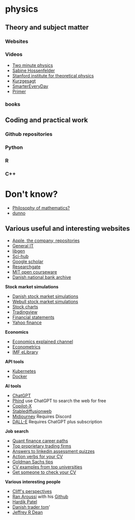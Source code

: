 # physics

## Theory and subject matter

### Websites

### Videos
* [Two minute physics](https://www.youtube.com/@TwoMinutePapers/videos)
* [Sabine Hossenfelder](https://www.youtube.com/@SabineHossenfelder)
* [Stanford institute for theoretical physics](https://www.youtube.com/@stanfordinstitutefortheore7605)
* [Kurzgesagt](https://www.youtube.com/@kurzgesagt)
* [SmarterEveryDay](https://www.youtube.com/@smartereveryday)
* [Primer](https://www.youtube.com/@PrimerBlobs)

### books




## Coding and practical work

### Github repositories

### Python

### R

### C++





# Don't know?
* [Philosophy of mathematics?](https://www.physixfan.com/wp-content/files/GEBen.pdf)
* [dunno](https://github.com/microsoft/qlib)

## Various useful and interesting websites
* [Apple, the company, repositories](https://github.com/apple)
* [General IT](https://software-carpentry.org/lessons/)
* [libgen](http://libgen.rs/)
* [Sci-hub](https://sci-hub.mksa.top/)
* [Google scholar](https://scholar.google.com/)
* [Researchgate](https://www.researchgate.net/)
* [MIT open courseware](https://ocw.mit.edu/)
* [Danish national bank archive](https://www.nationalbanken.dk/da/soeg-i-vidensarkivet)

**Stock market simulations**
* [Danish stock market simulations](https://aktiedysten.dk/)
* [Webull stock market simulations](https://www.webull.com/paper-trading)
* [Stock charts](https://stockcharts.com/)
* [Tradingview](https://www.tradingview.com/)
* [Financial statements](https://site.financialmodelingprep.com/financial-statements/MAERSK-B.CO)
* [Yahoo finance](https://finance.yahoo.com/quote/SHEL.L)

**Economics**
* [Economics explained channel](https://www.youtube.com/@EconomicsExplained)
* [Econometrics](https://www.youtube.com/@SpartacanUsuals)
* [IMF eLibrary](https://www.elibrary.imf.org/)

**API tools**
* [Kubernetes](https://kind.sigs.k8s.io/)
* [Docker](https://docs.docker.com/desktop/install/windows-install/)
  
**AI tools**
* [ChatGPT](https://chat.openai.com/)
* [Phind](https://www.phind.com/search?home=true) use ChatGPT to search the web for free
* [Copilot-X](https://github.com/features/copilot)
* [Stablediffusionweb](https://stablediffusionweb.com/)
* [Midjourney](https://www.midjourney.com/home) Requires Discord
* [DALL-E](https://openai.com/dall-e-3) Requires ChatGPT plus subscription
  
**Job search**
* [Quant finance career paths](https://finmath.uchicago.edu/careers/career-paths-in-quantitative-finance/)
* [Top proprietary trading firms](https://analyzingalpha.com/top-proprietary-trading-firms)
* [Answers to linkedin assessment quizzes](https://ebazhanov.github.io/linkedin-skill-assessments-quizzes/)
* [Action verbs for your CV](https://9gag.com/gag/a9151zj)
* [Goldman Sachs tips](https://www.goldmansachs.com/careers/blog/posts/resume-tips-from-goldman-sachs.html)
* [CV examples from top universities](https://graduateships.com/4-cv-templates-used-by-harvard-stanford-mckinsey-goldman-sachs/)
* [Get someone to check your CV](https://www.topresume.com/)

**Various interesting people**
* [Cliff's perspectives](https://www.aqr.com/Insights/Perspectives)
* [Ran Aroussi](https://aroussi.com/) with his [Github](https://github.com/ranaroussi)
* [Hardik Patel](https://www.hardikp.com/)
* [Danish trader tom](https://tradertom.dk/)'
* [Jeffrey R Dean](https://github.com/TheDean95?tab=repositories)

